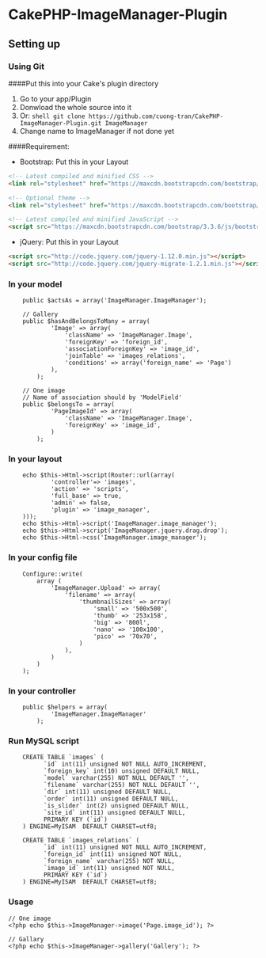 CakePHP-ImageManager-Plugin
===========================

## Setting up

### Using Git
####Put this into your Cake's plugin directory
1. Go to your app/Plugin
2. Donwload the whole source into it
3. Or: ```shell git clone https://github.com/cuong-tran/CakePHP-ImageManager-Plugin.git ImageManager```
4. Change name to ImageManager if not done yet

####Requirement:
- Bootstrap: Put this in your Layout *<head></head>*
```html
<!-- Latest compiled and minified CSS -->
<link rel="stylesheet" href="https://maxcdn.bootstrapcdn.com/bootstrap/3.3.6/css/bootstrap.min.css" integrity="sha384-1q8mTJOASx8j1Au+a5WDVnPi2lkFfwwEAa8hDDdjZlpLegxhjVME1fgjWPGmkzs7" crossorigin="anonymous">

<!-- Optional theme -->
<link rel="stylesheet" href="https://maxcdn.bootstrapcdn.com/bootstrap/3.3.6/css/bootstrap-theme.min.css" integrity="sha384-fLW2N01lMqjakBkx3l/M9EahuwpSfeNvV63J5ezn3uZzapT0u7EYsXMjQV+0En5r" crossorigin="anonymous">

<!-- Latest compiled and minified JavaScript -->
<script src="https://maxcdn.bootstrapcdn.com/bootstrap/3.3.6/js/bootstrap.min.js" integrity="sha384-0mSbJDEHialfmuBBQP6A4Qrprq5OVfW37PRR3j5ELqxss1yVqOtnepnHVP9aJ7xS" crossorigin="anonymous"></script>
```
 - jQuery: Put this in your Layout *<head></head>*
```html
<script src="http://code.jquery.com/jquery-1.12.0.min.js"></script>
<script src="http://code.jquery.com/jquery-migrate-1.2.1.min.js"></script>
```

### In your model

        public $actsAs = array('ImageManager.ImageManager');

        // Gallery
        public $hasAndBelongsToMany = array(
                'Image' => array(
                    'className' => 'ImageManager.Image',
                    'foreignKey' => 'foreign_id',
                    'associationForeignKey' => 'image_id',
                    'joinTable' => 'images_relations',
                    'conditions' => array('foreign_name' => 'Page')
                ),
            );

        // One image
        // Name of association should by 'ModelField'
        public $belongsTo = array(
                'PageImageId' => array(
                    'className' => 'ImageManager.Image',
                    'foreignKey' => 'image_id',
                )
            );


### In your layout

        echo $this->Html->script(Router::url(array(
                'controller'=> 'images',
                'action' => 'scripts',
                'full_base' => true,
                'admin' => false,
                'plugin' => 'image_manager',
        )));
        echo $this->Html->script('ImageManager.image_manager');
        echo $this->Html->script('ImageManager.jquery.drag.drop');
        echo $this->Html->css('ImageManager.image_manager');


### In your config file

        Configure::write(
            array (
                'ImageManager.Upload' => array(
                    'filename' => array(
                        'thumbnailSizes' => array(
                            'small' => '500x500',
                            'thumb' => '253x158',
                            'big' => '800l',
                            'nano' => '100x100',
                            'pico' => '70x70',
                        )
                    ),
                )
            )
        );


### In your controller

        public $helpers = array(
                'ImageManager.ImageManager'
            );


### Run MySQL script

        CREATE TABLE `images` (
              `id` int(11) unsigned NOT NULL AUTO_INCREMENT,
              `foreign_key` int(10) unsigned DEFAULT NULL,
              `model` varchar(255) NOT NULL DEFAULT '',
              `filename` varchar(255) NOT NULL DEFAULT '',
              `dir` int(11) unsigned DEFAULT NULL,
              `order` int(11) unsigned DEFAULT NULL,
              `is_slider` int(2) unsigned DEFAULT NULL,
              `site_id` int(11) unsigned DEFAULT NULL,
              PRIMARY KEY (`id`)
        ) ENGINE=MyISAM  DEFAULT CHARSET=utf8;

        CREATE TABLE `images_relations` (
              `id` int(11) unsigned NOT NULL AUTO_INCREMENT,
              `foreign_id` int(11) unsigned NOT NULL,
              `foreign_name` varchar(255) NOT NULL,
              `image_id` int(11) unsigned NOT NULL,
              PRIMARY KEY (`id`)
        ) ENGINE=MyISAM  DEFAULT CHARSET=utf8;


### Usage
    // One image
    <?php echo $this->ImageManager->image('Page.image_id'); ?>

    // Gallary
    <?php echo $this->ImageManager->gallery('Gallery'); ?>
